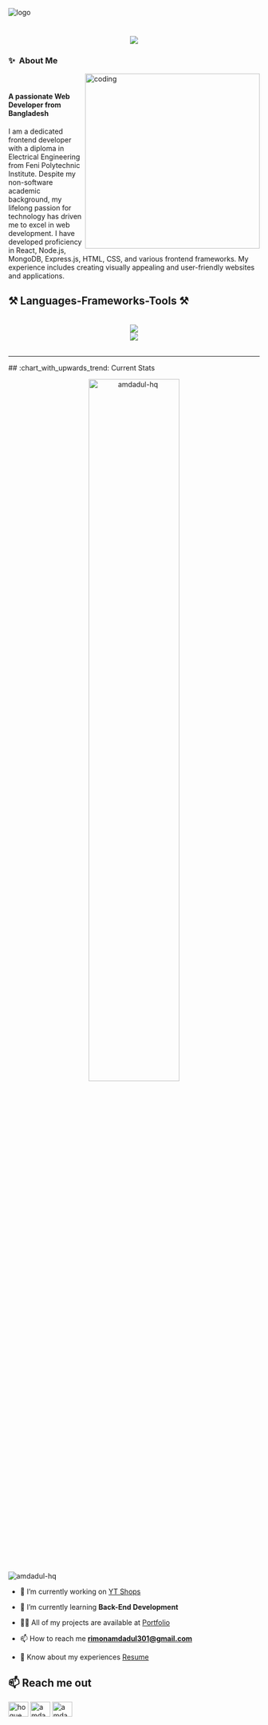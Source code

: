 ![logo](https://github.com/Amdadul-HQ/Amdadul-HQ/blob/main/2.png)

<h1 align="center">
    <img src="https://readme-typing-svg.herokuapp.com/?font=Righteous&size=35&center=true&vCenter=true&width=500&height=70&duration=4000&lines=Hi+There!+👋;+I'm+Amdadul+Haque!;" />
</h1>

### ✨&nbsp; About Me
<img align="right" alt="coding" width="350" src="https://imarticus.org/blog/wp-content/uploads/2021/12/djbwgfw.gif">
<br/>
<h4 align="left">A passionate Web Developer from Bangladesh</h4>
I am a dedicated frontend developer with a diploma in Electrical Engineering from Feni Polytechnic Institute. Despite my non-software academic background, my lifelong passion for technology has driven me to excel in web development. I have developed proficiency in React, Node.js, MongoDB, Express.js, HTML, CSS, and various frontend frameworks. My experience includes creating visually appealing and user-friendly websites and applications.
<h2 align="left">⚒️ Languages-Frameworks-Tools ⚒️</h2>
<br/>
<div align="center">
    <img src="https://skillicons.dev/icons?i=html,css,javascript,tailwind,bootstrap,mui,react,nodejs,mongodb,express,nextjs,firebase" />
  <br/>
    <img src="https://skillicons.dev/icons?i=vscode,github,figma,git,vite,xd,ai,ae" /><br>
</div>
<br/>
<hr/>
<!-- Proudly created with GPRM ( https://gprm.itsvg.in ) -->
## :chart_with_upwards_trend: Current Stats
<br />
<p align="center"><img width="60%" align="center" src="https://github-readme-streak-stats.herokuapp.com/?user=Amdadul-HQ&theme=radical&hide_border=true&theme=dark&hide_border=true&background=0D1117&stroke=0D1117&fire=FF1CF7&sideLabels=00F0FF&currStreakNum=FF1CF7&ring=FF1CF7&currStreakLabel=FF1CF7&sideNums=00F0FF" alt="amdadul-hq" /></p>
<p align="center">
<br />


<p align="left"> <img src="https://komarev.com/ghpvc/?username=amdadul-hq&label=Profile%20views&color=0e75b6&style=flat" alt="amdadul-hq" /> </p>

- 🔭 I’m currently working on [YT Shops](https://ytshops.co)

- 🌱 I’m currently learning **Back-End Development**

- 👨‍💻 All of my projects are available at [Portfolio](https://portfolio-phi-one-22.vercel.app/)

- 📫 How to reach me **rimonamdadul301@gmail.com**

- 📄 Know about my experiences [Resume](https://drive.google.com/file/d/1ee_UDd7bBfWaU5V4Dw2wMLhPhs_S8ZRE/view?usp=sharing)


## :mailbox: Reach me out

<p align="left"><a href="https://twitter.com/hoque_amdaul" target="blank"><img align="center" src="https://raw.githubusercontent.com/rahuldkjain/github-profile-readme-generator/master/src/images/icons/Social/twitter.svg" alt="hoque_amdaul" height="30" width="40" /></a>
<a href="https://linkedin.com/in/amdadul haque bhuiyan" target="blank"><img align="center" src="https://raw.githubusercontent.com/rahuldkjain/github-profile-readme-generator/master/src/images/icons/Social/linked-in-alt.svg" alt="amdadul haque bhuiyan" height="30" width="40" /></a>
<a href="https://fb.com/amdadu rimon" target="blank"><img align="center" src="https://raw.githubusercontent.com/rahuldkjain/github-profile-readme-generator/master/src/images/icons/Social/facebook.svg" alt="amdadu rimon" height="30" width="40" /></a></p>
